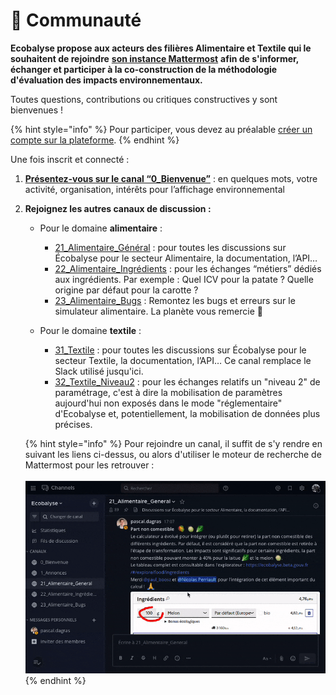 # 🤝 Communauté

**Ecobalyse propose aux acteurs des filières Alimentaire et Textile qui le souhaitent de rejoindre** [**son instance Mattermost**](https://chat.ecobalyse.fr) **afin de s'informer, échanger et participer à la co-construction de la méthodologie d'évaluation des impacts environnementaux.**

Toutes questions, contributions ou critiques constructives y sont bienvenues !

{% hint style="info" %}
Pour participer, vous devez au préalable [créer un compte sur la plateforme](https://chat.ecobalyse.fr/signup\_user\_complete).
{% endhint %}

Une fois inscrit et connecté :

1. [**Présentez-vous sur le canal “0\_Bienvenue”**](https://chat.ecobalyse.fr/ecobalyse/channels/00\_bienvenue) : en quelques mots, votre activité, organisation, intérêts pour l’affichage environnemental
2.  **Rejoignez les autres canaux de discussion :**

    * Pour le domaine **alimentaire** :
      * [21\_Alimentaire\_Général](https://chat.ecobalyse.fr/ecobalyse/channels/02\_alimentaire\_general) : pour toutes les discussions sur Écobalyse pour le secteur Alimentaire, la documentation, l’API…
      * [22\_Alimentaire\_Ingrédients](https://chat.ecobalyse.fr/ecobalyse/channels/02\_alimentaire\_ingredients) : pour les échanges “métiers” dédiés aux ingrédients. Par exemple : Quel ICV pour la patate ? Quelle origine par défaut pour la carotte ?
      * [23\_Alimentaire\_Bugs](https://chat.ecobalyse.fr/ecobalyse/channels/02\_alimentaire\_bugs) : Remontez les bugs et erreurs sur le simulateur alimentaire. La planète vous remercie 🙏
    *   Pour le domaine **textile** :

        * [31\_Textile](https://chat.ecobalyse.fr/ecobalyse/channels/31\_textile) : pour toutes les discussions sur Écobalyse pour le secteur Textile, la documentation, l’API… Ce canal remplace le Slack utilisé jusqu'ici.
        * [32\_Textile\_Niveau2](https://chat.ecobalyse.fr/ecobalyse/channels/31\_textile\_niveau2) : pour les échanges relatifs un "niveau 2" de paramétrage, c'est à dire la mobilisation de paramètres aujourd'hui non exposés dans le mode "réglementaire" d'Ecobalyse et, potentiellement, la mobilisation de données plus précises.



    {% hint style="info" %}
    Pour rejoindre un canal, il suffit de s'y rendre en suivant les liens ci-dessus, ou alors d'utiliser le moteur de recherche de Mattermost pour les retrouver : \
    \
    ![](<.gitbook/assets/ezgif-2-b290f475bf (1).gif>)
    {% endhint %}
